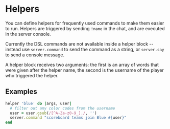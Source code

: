 # Helpers
You can define helpers for frequently used commands to make them easier to run. Helpers are triggered by sending `!name` in the chat, and are executed in the server console.

Currently the DSL commands are not available inside a helper block -- instead use `server.command` to send the command as a string, or `server.say` to send a console message.

A helper block receives two arguments: the first is an array of words that were given after the helper name, the second is the username of the player who triggered the helper.

## Examples
```ruby
helper 'blue' do |args, user|
  # filter out any color codes from the username
  user = user.gsub(/[^A-Za-z0-9_]./, '')
  server.command "scoreboard teams join Blue #{user}"
end
```
